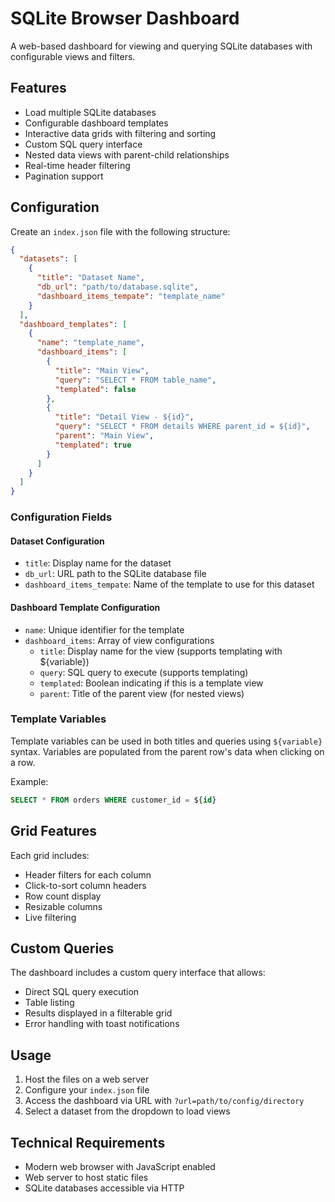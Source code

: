 # SQLite Browser Dashboard

A web-based dashboard for viewing and querying SQLite databases with configurable views and filters.

## Features

- Load multiple SQLite databases
- Configurable dashboard templates
- Interactive data grids with filtering and sorting
- Custom SQL query interface
- Nested data views with parent-child relationships
- Real-time header filtering
- Pagination support

## Configuration

Create an `index.json` file with the following structure:

```json
{
  "datasets": [
    {
      "title": "Dataset Name",
      "db_url": "path/to/database.sqlite",
      "dashboard_items_tempate": "template_name"
    }
  ],
  "dashboard_templates": [
    {
      "name": "template_name",
      "dashboard_items": [
        {
          "title": "Main View",
          "query": "SELECT * FROM table_name",
          "templated": false
        },
        {
          "title": "Detail View - ${id}",
          "query": "SELECT * FROM details WHERE parent_id = ${id}",
          "parent": "Main View",
          "templated": true
        }
      ]
    }
  ]
}
```

### Configuration Fields

#### Dataset Configuration
- `title`: Display name for the dataset
- `db_url`: URL path to the SQLite database file
- `dashboard_items_tempate`: Name of the template to use for this dataset

#### Dashboard Template Configuration
- `name`: Unique identifier for the template
- `dashboard_items`: Array of view configurations
  - `title`: Display name for the view (supports templating with ${variable})
  - `query`: SQL query to execute (supports templating)
  - `templated`: Boolean indicating if this is a template view
  - `parent`: Title of the parent view (for nested views)

### Template Variables

Template variables can be used in both titles and queries using `${variable}` syntax. Variables are populated from the parent row's data when clicking on a row.

Example:
```sql
SELECT * FROM orders WHERE customer_id = ${id}
```

## Grid Features

Each grid includes:
- Header filters for each column
- Click-to-sort column headers
- Row count display
- Resizable columns
- Live filtering

## Custom Queries

The dashboard includes a custom query interface that allows:
- Direct SQL query execution
- Table listing
- Results displayed in a filterable grid
- Error handling with toast notifications

## Usage

1. Host the files on a web server
2. Configure your `index.json` file
3. Access the dashboard via URL with `?url=path/to/config/directory`
4. Select a dataset from the dropdown to load views

## Technical Requirements

- Modern web browser with JavaScript enabled
- Web server to host static files
- SQLite databases accessible via HTTP